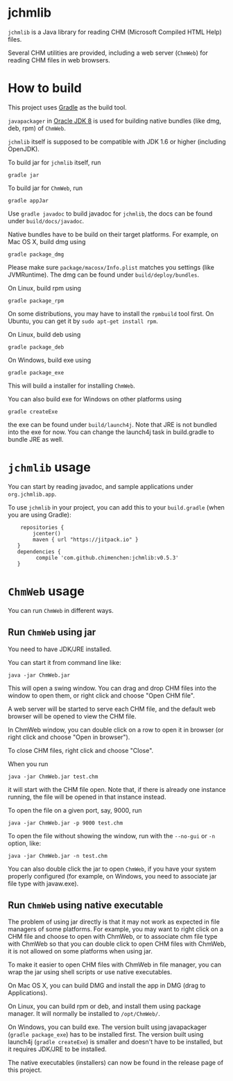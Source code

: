 # jchmlib

`jchmlib` is a Java library for reading CHM (Microsoft Compiled HTML Help) files.

Several CHM utilities are provided, 
including a web server (`ChmWeb`) for reading CHM files in web browsers.

# How to build

This project uses [Gradle](https://gradle.org/) as the build tool.

`javapackager` in [Oracle JDK 8](http://www.oracle.com/technetwork/java/javase/downloads/jdk8-downloads-2133151.html)
 is used for building native bundles (like dmg, deb, rpm) of `ChmWeb`.
 
`jchmlib` itself is supposed to be compatible with JDK 1.6 or higher (including OpenJDK).

To build jar for `jchmlib` itself, run
```
gradle jar
```

To build jar for `ChmWeb`, run
```
gradle appJar
```

Use `gradle javadoc` to build javadoc for `jchmlib`,
the docs can be found under `build/docs/javadoc`.

Native bundles have to be build on their target platforms.
For example, on Mac OS X, build dmg using
```
gradle package_dmg
```

Please make sure `package/macosx/Info.plist` matches you settings (like JVMRuntime).
The dmg can be found under `build/deploy/bundles`.

On Linux, build rpm using
```
gradle package_rpm
```

On some distributions, you may have to install the `rpmbuild` tool first.
 On Ubuntu, you can get it by `sudo apt-get install rpm`.

On Linux, build deb using
```
gradle package_deb
```

On Windows, build exe using
```
gradle package_exe
```

This will build a installer for installing `ChmWeb`.

You can also build exe for Windows on other platforms using
```
gradle createExe
```

the exe can be found under `build/launch4j`.
Note that JRE is not bundled into the exe for now.
You can change the launch4j task in build.gradle to bundle JRE as well.

# `jchmlib` usage

You can start by reading javadoc, and sample applications under `org.jchmlib.app`.

To use `jchmlib` in your project, you can add this to your `build.gradle` 
(when you are using Gradle):
```
    repositories {
        jcenter()
        maven { url "https://jitpack.io" }
   }
   dependencies {
         compile 'com.github.chimenchen:jchmlib:v0.5.3'
   }
```

# `ChmWeb` usage

You can run `ChmWeb` in different ways.

## Run `ChmWeb` using jar

You need to have JDK/JRE installed.

You can start it from command line like:
```
java -jar ChmWeb.jar
```
This will open a swing window.
You can drag and drop CHM files into the window to open them,
or right click and choose "Open CHM file".

A web server will be started to serve each CHM file,
 and the default web browser will be opened to view the CHM file.

In ChmWeb window, you can double click on a row to open it in browser
(or right click and choose "Open in browser").

To close CHM files, right click and choose "Close".

When you run
```
java -jar ChmWeb.jar test.chm
```

it will start with the CHM file open.
Note that, if there is already one instance running,
the file will be opened in that instance instead.

To open the file on a given port, say, 9000, run
```
java -jar ChmWeb.jar -p 9000 test.chm
```

To open the file without showing the window,
 run with the `--no-gui` or `-n` option, like:
```
java -jar ChmWeb.jar -n test.chm
```

You can also double click the jar to open `ChmWeb`,
if you have your system properly configured
 (for example, on Windows, you need to associate jar file type with javaw.exe).
 
## Run `ChmWeb` using native executable

The problem of using jar directly is that it may not work as expected
in file managers of some platforms.
For example, you may want to right click on a CHM file and choose to open with ChmWeb,
or to associate chm file type with ChmWeb so that you can double click to open CHM files with ChmWeb,
it is not allowed on some platforms when using jar.

To make it easier to open CHM files with ChmWeb in file manager,
you can wrap the jar using shell scripts or use native executables.

On Mac OS X, you can build DMG and install the app in DMG (drag to Applications).

On Linux, you can build rpm or deb, and install them using package manager.
 It will normally be installed to `/opt/ChmWeb/`.

On Windows, you can build exe.
The version built using javapackager (`gradle package_exe`) has to be installed first.
The version built using launch4j (`gradle createExe`) is smaller and doesn't have to be installed,
but it requires JDK/JRE to be installed.

The native executables (installers) can now be found in the release page of this project.


